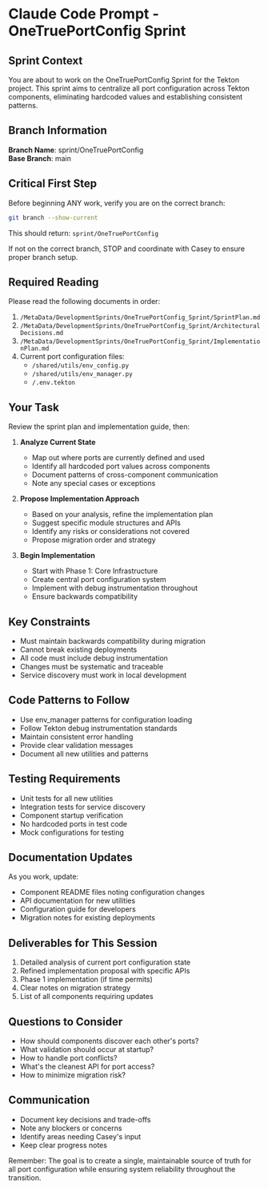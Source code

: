 # Claude Code Prompt - OneTruePortConfig Sprint

## Sprint Context
You are about to work on the OneTruePortConfig Sprint for the Tekton project. This sprint aims to centralize all port configuration across Tekton components, eliminating hardcoded values and establishing consistent patterns.

## Branch Information
**Branch Name**: sprint/OneTruePortConfig  
**Base Branch**: main

## Critical First Step
Before beginning ANY work, verify you are on the correct branch:
```bash
git branch --show-current
```
This should return: `sprint/OneTruePortConfig`

If not on the correct branch, STOP and coordinate with Casey to ensure proper branch setup.

## Required Reading
Please read the following documents in order:
1. `/MetaData/DevelopmentSprints/OneTruePortConfig_Sprint/SprintPlan.md`
2. `/MetaData/DevelopmentSprints/OneTruePortConfig_Sprint/ArchitecturalDecisions.md`
3. `/MetaData/DevelopmentSprints/OneTruePortConfig_Sprint/ImplementationPlan.md`
4. Current port configuration files:
   - `/shared/utils/env_config.py`
   - `/shared/utils/env_manager.py`
   - `/.env.tekton`

## Your Task
Review the sprint plan and implementation guide, then:

1. **Analyze Current State**
   - Map out where ports are currently defined and used
   - Identify all hardcoded port values across components
   - Document patterns of cross-component communication
   - Note any special cases or exceptions

2. **Propose Implementation Approach**
   - Based on your analysis, refine the implementation plan
   - Suggest specific module structures and APIs
   - Identify any risks or considerations not covered
   - Propose migration order and strategy

3. **Begin Implementation**
   - Start with Phase 1: Core Infrastructure
   - Create central port configuration system
   - Implement with debug instrumentation throughout
   - Ensure backwards compatibility

## Key Constraints
- Must maintain backwards compatibility during migration
- Cannot break existing deployments
- All code must include debug instrumentation
- Changes must be systematic and traceable
- Service discovery must work in local development

## Code Patterns to Follow
- Use env_manager patterns for configuration loading
- Follow Tekton debug instrumentation standards
- Maintain consistent error handling
- Provide clear validation messages
- Document all new utilities and patterns

## Testing Requirements
- Unit tests for all new utilities
- Integration tests for service discovery
- Component startup verification
- No hardcoded ports in test code
- Mock configurations for testing

## Documentation Updates
As you work, update:
- Component README files noting configuration changes
- API documentation for new utilities
- Configuration guide for developers
- Migration notes for existing deployments

## Deliverables for This Session
1. Detailed analysis of current port configuration state
2. Refined implementation proposal with specific APIs
3. Phase 1 implementation (if time permits)
4. Clear notes on migration strategy
5. List of all components requiring updates

## Questions to Consider
- How should components discover each other's ports?
- What validation should occur at startup?
- How to handle port conflicts?
- What's the cleanest API for port access?
- How to minimize migration risk?

## Communication
- Document key decisions and trade-offs
- Note any blockers or concerns
- Identify areas needing Casey's input
- Keep clear progress notes

Remember: The goal is to create a single, maintainable source of truth for all port configuration while ensuring system reliability throughout the transition.